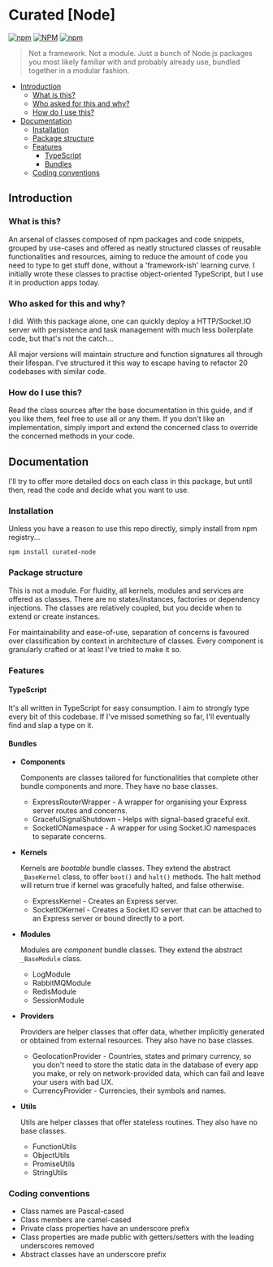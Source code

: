  #  Curated [Node]
 
 [![npm](https://img.shields.io/npm/v/curated-node?style=plastic)](https://www.npmjs.com/package/curated-node) [![NPM](https://img.shields.io/npm/l/curated-node?style=plastic)](https://www.npmjs.com/package/curated-node) [![npm](https://img.shields.io/npm/dt/curated-node?style=plastic)](https://www.npmjs.com/package/curated-node)
 > Not a framework. Not a module. Just a bunch of Node.js packages you most likely familiar with and probably already use, bundled together in a modular fashion.

- [Introduction](#introduction)
  - [What is this?](#what-is-this)
  - [Who asked for this and why?](#who-asked-for-this-and-why)
  - [How do I use this?](#how-do-i-use-this)
- [Documentation](#documentation)
  - [Installation](#installation)
  - [Package structure](#package-structure)
  - [Features](#features)
    - [TypeScript](#typescript)
    - [Bundles](#bundles)
  - [Coding conventions](#coding-conventions)


## Introduction
### What is this?
An arsenal of classes composed of npm packages and code snippets, grouped by use-cases and offered as neatly structured classes of reusable functionalities and resources, aiming to reduce the amount of code you need to type to get stuff done, without a 'framework-ish' learning curve. I initially wrote these classes to practise object-oriented TypeScript, but I use it in production apps today.

### Who asked for this and why?
I did. With this package alone, one can quickly deploy a HTTP/Socket.IO server with persistence and task management with much less boilerplate code, but that's not the catch...

All major versions will maintain structure and function signatures all through their lifespan. I've structured it this way to escape having to refactor 20 codebases with similar code.

### How do I use this?
Read the class sources after the base documentation in this guide, and if you like them, feel free to use all or any them. If you don't like an implementation, simply import and extend the concerned class to override the concerned methods in your code.

## Documentation
I'll try to offer more detailed docs on each class in this package, but until then, read the code and decide what you want to use.

### Installation
Unless you have a reason to use this repo directly, simply install from npm registry...

    npm install curated-node

### Package structure
This is not a module. For fluidity, all kernels, modules and services are offered as classes. There are no states/instances, factories or dependency injections. The classes are relatively coupled, but you decide when to extend or create instances.

For maintainability and ease-of-use, separation of concerns is favoured over classification by context in architecture of classes. Every component is granularly crafted or at least I've tried to make it so.

### Features
#### TypeScript
It's all written in TypeScript for easy consumption.
I aim to strongly type every bit of this codebase.
If I've missed something so far, I'll eventually find and slap a type on it.

#### Bundles
- **Components**

  Components are classes tailored for functionalities that complete other bundle components and more. They have no base classes.

  - ExpressRouterWrapper - A wrapper for organising your Express server routes and concerns.
  - GracefulSignalShutdown - Helps with signal-based graceful exit.
  - SocketIONamespace - A wrapper for using Socket.IO namespaces to separate concerns.

- **Kernels**

  Kernels are *bootable* bundle classes. They extend the abstract `_BaseKernel` class, to offer `boot()` and `halt()` methods. The halt method will return true if kernel was gracefully halted, and false otherwise.

  - ExpressKernel - Creates an Express server.
  - SocketIOKernel - Creates a Socket.IO server that can be attached to an Express server or bound directly to a port.

- **Modules**

  Modules are *component* bundle classes. They extend the abstract `_BaseModule` class.

  - LogModule
  - RabbitMQModule
  - RedisModule
  - SessionModule

- **Providers**

  Providers are helper classes that offer data, whether implicitly generated or obtained from external resources. They also have no base classes.

  - GeolocationProvider - Countries, states and primary currency, so you don't need to store the static data in the database of every app you make, or rely on network-provided data, which can fail and leave your users with bad UX.
  - CurrencyProvider - Currencies, their symbols and names.

- **Utils**

  Utils are helper classes that offer stateless routines. They also have no base classes.

  - FunctionUtils
  - ObjectUtils
  - PromiseUtils
  - StringUtils

### Coding conventions
- Class names are Pascal-cased
- Class members are camel-cased
- Private class properties have an underscore prefix
- Class properties are made public with getters/setters with the leading underscores removed
- Abstract classes have an underscore prefix
